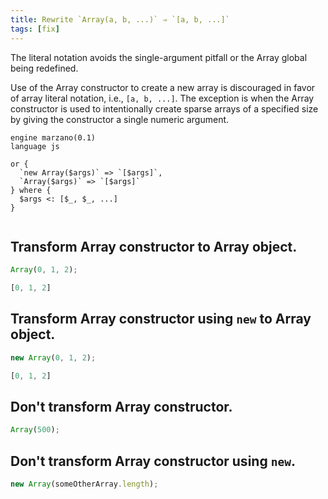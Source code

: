 ```yaml
---
title: Rewrite `Array(a, b, ...)` ⇒ `[a, b, ...]`
tags: [fix]
---
```


The literal notation avoids the single-argument pitfall or the Array global being redefined.

Use of the Array constructor to create a new array is discouraged in favor of array literal notation, i.e., `[a, b, ...]`. The exception is when the Array constructor is used to intentionally create sparse arrays of a specified size by giving the constructor a single numeric argument.


```grit
engine marzano(0.1)
language js

or {
  `new Array($args)` => `[$args]`,
  `Array($args)` => `[$args]`
} where {
  $args <: [$_, $_, ...]
}
```

```

```

## Transform Array constructor to Array object.

```javascript
Array(0, 1, 2);
```

```typescript
[0, 1, 2]
```

## Transform Array constructor using `new` to Array object.

```javascript
new Array(0, 1, 2);
```

```typescript
[0, 1, 2]
```

## Don't transform Array constructor.

```javascript
Array(500);
```

## Don't transform Array constructor using `new`.

```javascript
new Array(someOtherArray.length);
```
